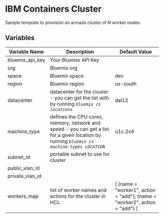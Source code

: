 # IBM Containers Cluster

Sample template to provision an armada cluster of _N_ worker nodes.

## Variables

|Variable Name|Description|Default Value|
|-------------|-----------|-------------|
|bluemix_api_key|Your Bluemix API Key||
|org|Bluemix org||
|space|Bluemix space|dev|
|region|Bluemix region|us-south|
|datacenter|datacenter for the cluster - you can get the list with by running _`bluemix cs locations`_|dal12|
|machine_type|defines the CPU cores, memory, network and speed - you can get a list for a given location by running _`bluemix cs machine-types LOCATION`_|u1c.2x4|
|subnet_id|portable subnet to use for cluster||
|public_vlan_id|||
|private_vlan_id|||
|workers_map|list of worker names and actions for the cluster in HCL|[ {name = "worker1", action = "add"}, {name = "worker2", action = "add"} ]

